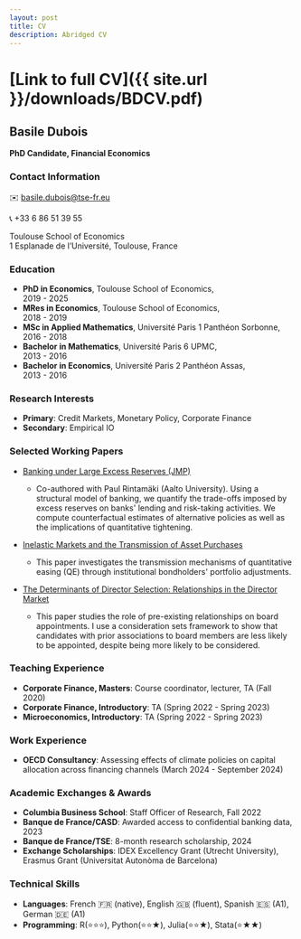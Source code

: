 ```yaml
---
layout: post
title: CV
description: Abridged CV
---
```


# [Link to full CV]({{ site.url }}/downloads/BDCV.pdf)

## Basile Dubois

**PhD Candidate, Financial Economics**  


### **Contact Information**  

✉️ [basile.dubois@tse-fr.eu](mailto:basile.dubois@tse-fr.eu)

📞 +33 6 86 51 39 55  

Toulouse School of Economics  
1 Esplanade de l’Université, Toulouse, France  

### Education
- **PhD in Economics**, Toulouse School of Economics, \
2019 - 2025  
- **MRes in Economics**, Toulouse School of Economics,  \
2018 - 2019  
- **MSc in Applied Mathematics**, Université Paris 1 Panthéon Sorbonne, \
 2016 - 2018  
- **Bachelor in Mathematics**, Université Paris 6 UPMC,  \
2013 - 2016  
- **Bachelor in Economics**, Université Paris 2 Panthéon Assas, \
 2013 - 2016  

### Research Interests
- **Primary**: Credit Markets, Monetary Policy, Corporate Finance
- **Secondary**: Empirical IO

### Selected Working Papers
- [Banking under Large Excess Reserves (JMP)]()
  - Co-authored with Paul Rintamäki (Aalto University).  Using a structural model of banking, we quantify the trade-offs imposed by excess reserves on banks' lending and risk-taking activities. We compute counterfactual estimates of alternative policies as well as the implications of quantitative tightening.

- [Inelastic Markets and the Transmission of Asset Purchases]()  
  - This paper investigates the transmission mechanisms of quantitative easing (QE) through institutional bondholders' portfolio adjustments. 
 

- [The Determinants of Director Selection: Relationships in the Director Market]()  
  - This paper studies the role of pre-existing relationships on board appointments. I use a consideration sets framework to show that candidates with prior associations to board members are less likely to be appointed, despite being more likely to be considered. 



### Teaching Experience
- **Corporate Finance, Masters**: Course coordinator, lecturer, TA (Fall 2020)
- **Corporate Finance, Introductory**: TA (Spring 2022 - Spring 2023)
- **Microeconomics, Introductory**: TA (Spring 2022 - Spring 2023)

### Work Experience
- **OECD Consultancy**: Assessing effects of climate policies on capital allocation across financing channels (March 2024 - September 2024)


### Academic Exchanges & Awards
- **Columbia Business School**: Staff Officer of Research, Fall 2022
- **Banque de France/CASD**: Awarded access to confidential banking data, 2023
- **Banque de France/TSE**: 8-month research scholarship, 2024
- **Exchange Scholarships**: IDEX Excellency Grant (Utrecht University), Erasmus Grant (Universitat Autonòma de Barcelona)

### Technical Skills
- **Languages**: French 🇫🇷 (native), English 🇬🇧 (fluent), Spanish 🇪🇸 (A1), German 🇩🇪 (A1)
- **Programming**: R(⭐⭐⭐), Python(⭐⭐★), Julia(⭐⭐★), Stata(⭐★★)
